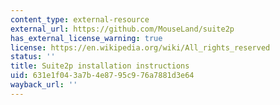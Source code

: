 ```yaml
---
content_type: external-resource
external_url: https://github.com/MouseLand/suite2p
has_external_license_warning: true
license: https://en.wikipedia.org/wiki/All_rights_reserved
status: ''
title: Suite2p installation instructions
uid: 631e1f04-3a7b-4e87-95c9-76a7881d3e64
wayback_url: ''
---
```

